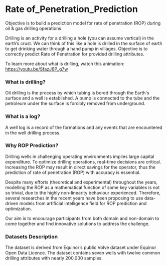 # Rate of_Penetration_Prediction

Objective is to build a prediction model for rate of penetration (ROP) during oil & gas drilling operations.

Drilling is an activity for a drilling a hole (you can assume vertical) in the earth’s crust. We can think of this like a hole is drilled in the surface of earth to get drinking water through a hand pump in villages. Objective is to correctly predict Rate of Penetration for provided drilling attributes. 

To learn more about what is drilling, watch this animation: https://youtu.be/SfazJ6P_g7w 

### What is drilling?
Oil drilling is the process by which tubing is bored through the Earth's surface and a well is established. A pump is connected to the tube and the petroleum under the surface is forcibly removed from underground.

### What is a log?
A well log is a record of the formations and any events that are encountered in the well drilling process.

### Why ROP Prediction?
Drilling wells in challenging operating environments implies large capital expenditure. To optimize drilling operations, real-time decisions are critical. Increasing the ROP may result in direct savings for the operator, thus the prediction of rate of penetration (ROP) with accuracy is essential.

Despite many efforts (theoretical and experimental) throughout the years, modelling the ROP as a mathematical function of some key variables is not so trivial, due to the highly non-linearity behaviour experienced. Therefore, several researches in the recent years have been proposing to use data-driven models from artificial intelligence field for ROP prediction and optimization.

Our aim is to encourage participants from both domain and non-domain to come together and find innovative solutions to address the challenge.

### Datasets Description
The dataset is derived from Equinor’s public Volve dataset under Equinor Open Data Licence. The dataset contains seven wells with twelve common drilling attributes with nearly
200,000 samples.


